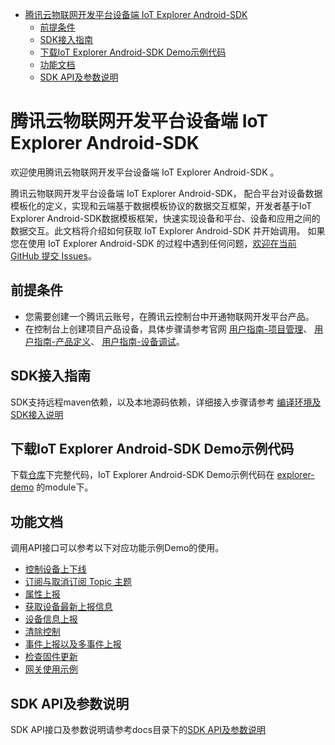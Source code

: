 * [腾讯云物联网开发平台设备端 IoT Explorer Android-SDK](#腾讯云物联网开发平台设备端-IoT-Explorer-Android-SDK)
  * [前提条件](#前提条件)
  * [SDK接入指南](#SDK接入指南)
  * [下载IoT Explorer Android-SDK Demo示例代码](#下载IoT-Explorer-Android-SDK-Demo示例代码)
  * [功能文档](#功能文档)
  * [SDK API及参数说明](#SDK-API及参数说明)

# 腾讯云物联网开发平台设备端 IoT Explorer Android-SDK
欢迎使用腾讯云物联网开发平台设备端 IoT Explorer Android-SDK 。

腾讯云物联网开发平台设备端 IoT Explorer Android-SDK， 配合平台对设备数据模板化的定义，实现和云端基于数据模板协议的数据交互框架，开发者基于IoT Explorer Android-SDK数据模板框架，快速实现设备和平台、设备和应用之间的数据交互。此文档将介绍如何获取 IoT Explorer Android-SDK 并开始调用。 如果您在使用 IoT Explorer Android-SDK 的过程中遇到任何问题，[欢迎在当前 GitHub 提交 Issues](https://github.com/tencentyun/iot-device-java/issues/new)。

## 前提条件
* 您需要创建一个腾讯云账号，在腾讯云控制台中开通物联网开发平台产品。
* 在控制台上创建项目产品设备，具体步骤请参考官网 [用户指南-项目管理](https://cloud.tencent.com/document/product/1081/40290)、 [用户指南-产品定义](https://cloud.tencent.com/document/product/1081/34739)、 [用户指南-设备调试](https://cloud.tencent.com/document/product/1081/34741)。

## SDK接入指南
SDK支持远程maven依赖，以及本地源码依赖，详细接入步骤请参考 [编译环境及SDK接入说明](https://github.com/tencentyun/iot-device-java/blob/master/explorer-device-android/docs/编译环境及SDK接入说明.md)

## 下载IoT Explorer Android-SDK Demo示例代码
下载[仓库](https://github.com/tencentyun/iot-device-java)下完整代码，IoT Explorer Android-SDK Demo示例代码在 [explorer-demo](https://github.com/tencentyun/iot-device-java/tree/master/explorer-device-android/explorer-demo) 的module下。

## 功能文档
调用API接口可以参考以下对应功能示例Demo的使用。

* [控制设备上下线](https://github.com/tencentyun/iot-device-java/blob/master/explorer-device-android/docs/控制设备上下线.md)
* [订阅与取消订阅 Topic 主题](https://github.com/tencentyun/iot-device-java/blob/master/explorer-device-android/docs/订阅与取消订阅%20Topic%20主题.md)
* [属性上报](https://github.com/tencentyun/iot-device-java/blob/master/explorer-device-android/docs/属性上报.md)
* [获取设备最新上报信息](https://github.com/tencentyun/iot-device-java/blob/master/explorer-device-android/docs/获取设备最新上报信息.md)
* [设备信息上报](https://github.com/tencentyun/iot-device-java/blob/master/explorer-device-android/docs/设备信息上报.md)
* [清除控制](https://github.com/tencentyun/iot-device-java/blob/master/explorer-device-android/docs/清除控制.md)
* [事件上报以及多事件上报](https://github.com/tencentyun/iot-device-java/blob/master/explorer-device-android/docs/事件上报以及多事件上报.md)
* [检查固件更新](https://github.com/tencentyun/iot-device-java/blob/master/explorer-device-android/docs/检查固件更新.md)
* [网关使用示例](https://github.com/tencentyun/iot-device-java/blob/master/explorer-device-android/docs/网关使用示例.md)

## SDK API及参数说明
SDK API接口及参数说明请参考docs目录下的[SDK API及参数说明](https://github.com/tencentyun/iot-device-java/blob/master/explorer-device-android/docs/SDK%20API及参数说明.md)
